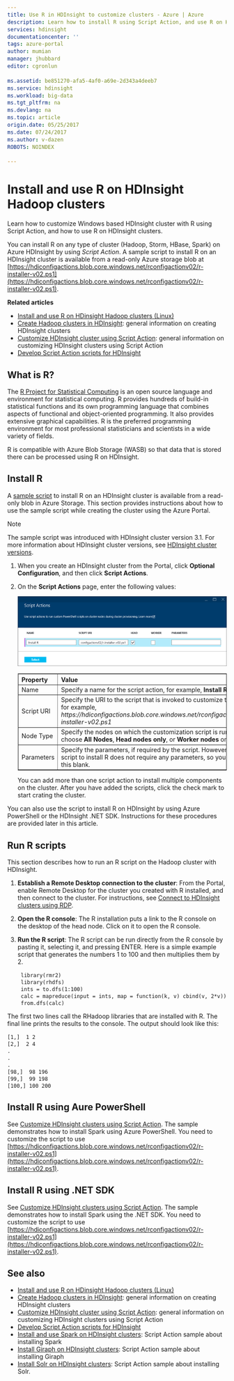 ```yaml
---
title: Use R in HDInsight to customize clusters - Azure | Azure
description: Learn how to install R using Script Action, and use R on HDInsight clusters.
services: hdinsight
documentationcenter: ''
tags: azure-portal
author: mumian
manager: jhubbard
editor: cgronlun

ms.assetid: be851270-afa5-4af0-a69e-2d343a4deeb7
ms.service: hdinsight
ms.workload: big-data
ms.tgt_pltfrm: na
ms.devlang: na
ms.topic: article
origin.date: 05/25/2017
ms.date: 07/24/2017
ms.author: v-dazen
ROBOTS: NOINDEX

---
```

# Install and use R on HDInsight Hadoop clusters

Learn how to customize Windows based HDInsight cluster with R using Script Action, and how to use R on HDInsight clusters.

You can install R on any type of cluster (Hadoop, Storm, HBase, Spark) on Azure HDInsight by using *Script Action*. A sample script to install R on an HDInsight cluster is available from a read-only Azure storage blob at [https://hdiconfigactions.blob.core.windows.net/rconfigactionv02/r-installer-v02.ps1](https://hdiconfigactions.blob.core.windows.net/rconfigactionv02/r-installer-v02.ps1).

**Related articles**

* [Install and use R on HDinsight Hadoop clusters (Linux)](hdinsight-hadoop-r-scripts-linux.md)
* [Create Hadoop clusters in HDInsight](hdinsight-hadoop-provision-linux-clusters.md): general information on creating HDInsight clusters
* [Customize HDInsight cluster using Script Action][hdinsight-cluster-customize]: general information on customizing HDInsight clusters using Script Action
* [Develop Script Action scripts for HDInsight](hdinsight-hadoop-script-actions.md)

## What is R?
The <a href="http://www.r-project.org/" target="_blank">R Project for Statistical Computing</a> is an open source language and environment for statistical computing. R provides hundreds of build-in statistical functions and its own programming language that combines aspects of functional and object-oriented programming. It also provides extensive graphical capabilities. R is the preferred programming environment for most professional statisticians and scientists in a wide variety of fields.

R is compatible with Azure Blob Storage (WASB) so that data that is stored there can be processed using R on HDInsight.  

## Install R
A [sample script](https://hdiconfigactions.blob.core.windows.net/rconfigactionv02/r-installer-v02.ps1) to install R on an HDInsight cluster is available from a read-only blob in Azure Storage. This section provides instructions about how to use the sample script while creating the cluster using the Azure Portal.

> [!NOTE]
> The sample script was introduced with HDInsight cluster version 3.1. For more information about  HDInsight cluster versions, see [HDInsight cluster versions](hdinsight-component-versioning.md).
>
>

1. When you create an HDInsight cluster from the Portal, click **Optional Configuration**, and then click **Script Actions**.
2. On the **Script Actions** page, enter the following values:

    ![Use Script Action to customize a cluster](./media/hdinsight-hadoop-r-scripts/hdi-r-script-action.png "Use Script Action to customize a cluster")

    <table border='1'>
        <tr><th>Property</th><th>Value</th></tr>
        <tr><td>Name</td>
            <td>Specify a name for the script action, for example, <b>Install R</b>.</td></tr>
        <tr><td>Script URI</td>
            <td>Specify the URI to the script that is invoked to customize the cluster, for example, <i>https://hdiconfigactions.blob.core.windows.net/rconfigactionv02/r-installer-v02.ps1</i></td></tr>
        <tr><td>Node Type</td>
            <td>Specify the nodes on which the customization script is run. You can choose <b>All Nodes</b>, <b>Head nodes only</b>, or <b>Worker nodes</b> only.
        <tr><td>Parameters</td>
            <td>Specify the parameters, if required by the script. However, the script to install R does not require any parameters, so you can leave this blank.</td></tr>
    </table>

    You can add more than one script action to install multiple components on the cluster. After you have added the scripts, click the check mark to start crating the cluster.

You can also use the script to install R on HDInsight by using Azure PowerShell or the HDInsight .NET SDK. Instructions for these procedures are provided later in this article.

## Run R scripts
This section describes how to run an R script on the Hadoop cluster with HDInsight.

1. **Establish a Remote Desktop connection to the cluster**: From the Portal, enable Remote Desktop for the cluster you created with R installed, and then connect to the cluster. For instructions, see [Connect to HDInsight clusters using RDP](hdinsight-administer-use-management-portal.md#connect-to-clusters-using-rdp).
2. **Open the R console**: The R installation puts a link to the R console on the desktop of the head node. Click on it to open the R console.
3. **Run the R script**: The R script can be run directly from the R console by pasting it, selecting it, and pressing ENTER. Here is a simple example script that generates the numbers 1 to 100 and then multiplies them by 2.

        library(rmr2)
        library(rhdfs)
        ints = to.dfs(1:100)
        calc = mapreduce(input = ints, map = function(k, v) cbind(v, 2*v))
        from.dfs(calc)

The first two lines call the RHadoop libraries that are installed with R. The final line prints the results to the console. The output should look like this:

    [1,]  1 2
    [2,]  2 4
    .
    .
    .
    [98,]  98 196
    [99,]  99 198
    [100,] 100 200

## Install R using Aure PowerShell
See [Customize HDInsight clusters using Script Action](hdinsight-hadoop-customize-cluster.md#call-scripts-using-azure-powershell).  The sample demonstrates how to install Spark using Azure PowerShell. You need to customize the script to use [https://hdiconfigactions.blob.core.windows.net/rconfigactionv02/r-installer-v02.ps1](https://hdiconfigactions.blob.core.windows.net/rconfigactionv02/r-installer-v02.ps1).

## Install R using .NET SDK
See [Customize HDInsight clusters using Script Action](hdinsight-hadoop-customize-cluster.md#call-scripts-using-azure-powershell). The sample demonstrates how to install Spark using the .NET SDK. You need to customize the script to use [https://hdiconfigactions.blob.core.windows.net/rconfigactionv02/r-installer-v02.ps1](https://hdiconfigactions.blob.core.windows.net/rconfigactionv02/r-installer-v02.ps1).

## See also
* [Install and use R on HDinsight Hadoop clusters (Linux)](hdinsight-hadoop-r-scripts-linux.md)
* [Create Hadoop clusters in HDInsight](hdinsight-hadoop-provision-linux-clusters.md): general information on creating HDInsight clusters
* [Customize HDInsight cluster using Script Action][hdinsight-cluster-customize]: general information on customizing HDInsight clusters using Script Action
* [Develop Script Action scripts for HDInsight](hdinsight-hadoop-script-actions.md)
* [Install and use Spark on HDInsight clusters][hdinsight-install-spark]: Script Action sample about installing Spark
* [Install Giraph on HDInsight clusters](hdinsight-hadoop-giraph-install.md): Script Action sample about installing Giraph
* [Install Solr on HDInsight clusters](hdinsight-hadoop-solr-install-linux.md): Script Action sample about installing Solr.

[powershell-install-configure]: https://docs.microsoft.com/powershell/azureps-cmdlets-docs
[hdinsight-provision]: ./hdinsight-provision-clusters.md
[hdinsight-cluster-customize]: hdinsight-hadoop-customize-cluster-linux.md
[hdinsight-install-spark]: hdinsight-apache-spark-jupyter-spark-sql.md
